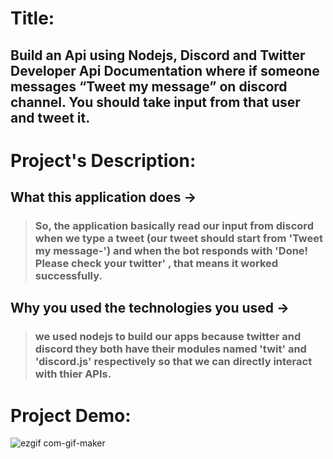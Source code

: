 # Title:

## Build an Api using Nodejs, Discord and Twitter Developer Api Documentation where if someone messages “Tweet my message” on discord channel. You should take input from that user and tweet it.



# Project's Description:

## What this application does ->
> ### So, the application basically read our input from discord when we type a tweet (our tweet should start from 'Tweet my message-') and when the bot responds with 'Done! Please check your twitter' , that means it worked successfully.

## Why you used the technologies you used ->
> ### we used nodejs to build our apps because twitter and discord they both have their modules named 'twit' and 'discord.js' respectively so that we can directly interact with thier APIs.

# Project Demo:

![ezgif com-gif-maker](https://user-images.githubusercontent.com/93221382/195943170-37686be8-d148-484d-bacc-c561cc992a8c.gif)


